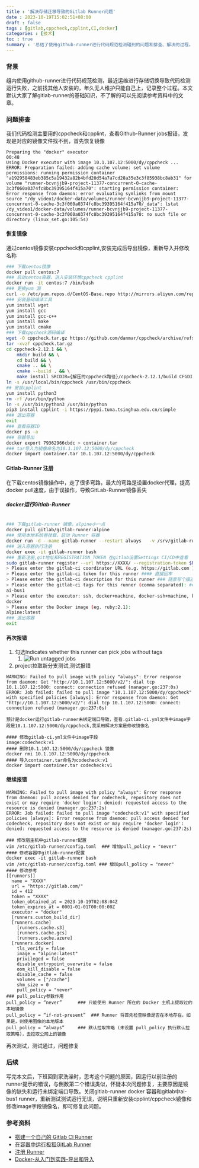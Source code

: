 ```yaml
---
title : '解决存储迁移导致的Gitlab Runner问题'
date : 2023-10-19T15:02:51+08:00
draft : false
tags : [gitlab,cppcheck,cpplint,CI,docker]
categories : [技术]
toc : true
summary : '总结了使用github-runner进行代码规范检测碰到的问题和排查、解决的过程。问题出在镜像文件找不到，通过恢复镜像和注册Gitlab-Runner解决。文章提供了详细的步骤和参考资料供读者参考。'
---
```

### 背景

组内使用github-runner进行代码规范检测，最近运维进行存储切换导致代码检测运行失败，之前找其他人安装的，年久无人维护只能自己上，记录整个过程。本文默认大家了解gitlab-runner的基础知识，不了解的可以先阅读参考资料中的文章。

### 问题排查

我们代码检测主要用的cppcheck和cpplint，查看Github-Runner jobs报错，发现是对应的镜像文件找不到，首先恢复镜像

```text
Preparing the "docker" executor
00:48
Using Docker executor with image 10.1.107.12:5000/dy/cppcheck ...
ERROR: Preparation failed: adding cache volume: set volume permissions: running permission container "a192958483eb385c5a19432a82b4bfd20d54a7a7cd28a35e3c3f85938bc8ab31" for volume "runner-bcvnjjb9-project-11377-concurrent-0-cache-3c3f060a0374fc8bc39395164f415a70": starting permission container: Error response from daemon: error evaluating symlinks from mount source "/dy_video1/docker-data/volumes/runner-bcvnjjb9-project-11377-concurrent-0-cache-3c3f060a0374fc8bc39395164f415a70/_data": lstat /dy_video1/docker-data/volumes/runner-bcvnjjb9-project-11377-concurrent-0-cache-3c3f060a0374fc8bc39395164f415a70: no such file or directory (linux_set.go:105:5s)
```

#### 恢复镜像

通过centos镜像安装cppcheck和cpplint,安装完成后导出镜像，重新导入并修改名称

```bash
### 下载centos镜像
docker pull centos:7
### 启动centos容器，进入安装环境cppcheck cpplint
docker run -it centos:7 /bin/bash
### 更换yum 源
curl -o /etc/yum.repos.d/CentOS-Base.repo http://mirrors.aliyun.com/repo/Centos-7.repo
### 安装基础编译工具
yum install wget
yum install gcc
yum install gcc-c++
yum install make
yum install cmake
### 下载cppcheck源码编译
wget -O cppcheck.tar.gz https://github.com/danmar/cppcheck/archive/refs/tags/2.12.1.tar.gz
tar -xvzf cppcheck.tar.gz
cd cppcheck-2.12.1 && \
    mkdir build && \
    cd build && \
    cmake .. && \
    cmake --build . && \
    make install SRCDIR={解压的cppcheck路径}/cppcheck-2.12.1/build CFGDIR={解压的cppcheck路径}/cppcheck-2.12.1/cfg FILESDIR=/usr/bin
ln -s /usr/local/bin/cppcheck /usr/bin/cppcheck
## 安装cpplint
yum install python3
rm -rf /usr/bin/python
ln -s /usr/bin/python3 /usr/bin/python
pip3 install cpplint -i https://pypi.tuna.tsinghua.edu.cn/simple
### 退出容器
exit
### 查看容器ID
docker ps -a
### 容器导出
docker export 79362966cbdc > container.tar
### tar导入为镜像命名为10.1.107.12:5000/dy/cppcheck
docker import container.tar 10.1.107.12:5000/dy/cppcheck
```

#### Gitlab-Runner 注册

在下载centos镜像操作中，走了很多弯路，最大的弯路是设置docker代理，提高docker pull速度，由于误操作，导致GitLab-Runner镜像丢失

##### docker运行Gitlab-Runner

```bash

### 下载gitlab-runner 镜像，alpine小一点
docker pull gitlab/gitlab-runner:alpine 
### 使用本地系统卷挂载，启动 Runner 容器
docker run -d --name gitlab-runner --restart always   -v /srv/gitlab-runner/config:/etc/gitlab-runner   -v /var/run/docker.sock:/var/run/docker.sock   gitlab/gitlab-runner:alpine
### 进入容器执行注册
docker exec -it gitlab-runner bash
### 重新注册,git地址和REGISTRATION_TOKEN 在gitlab设置Settings CI/CD中查看
sudo gitlab-runner register --url https://XXXX/ --registration-token $REGISTRATION_TOKEN
> Please enter the gitlab-ci coordinator URL (e.g. https://gitlab.com ) ###直接回车
> Please enter the gitlab-ci token for this runner #### 直接回车
> Please enter the gitlab-ci description for this runner ### 随意写个描述
> Please enter the gitlab-ci tags for this runner (comma separated): ### 定义个tag，我用的
ai-bus1
> Please enter the executor: ssh, docker+machine, docker-ssh+machine, kubernetes, docker, parallels, virtualbox, docker-ssh, shell:
docker
> Please enter the Docker image (eg. ruby:2.1):
alpine:latest
### 退出容器
exit 

```

#### 再次报错

1. 勾选Indicates whether this runner can pick jobs without tags
   1. ![Run untagged jobs](/images/posts/gitlab_runner/1.png)
2. project拉取新分支测试,测试报错

```text
WARNING: Failed to pull image with policy "always": Error response from daemon: Get "http://10.1.107.12:5000/v2/": dial tcp 10.1.107.12:5000: connect: connection refused (manager.go:237:0s)
ERROR: Job failed: failed to pull image "10.1.107.12:5000/dy/cppcheck" with specified policies [always]: Error response from daemon: Get "http://10.1.107.12:5000/v2/": dial tcp 10.1.107.12:5000: connect: connection refused (manager.go:237:0s)

预计是docker运行gitlab-runner未绑定端口导致，查看.gitlab-ci.yml文件中image字段是10.1.107.12:5000/dy/cppcheck,我采用解决方案是修改镜像名

#### 修改gitlab-ci.yml文件中image字段
image:codecheck:v1
#### 删除10.1.107.12:5000/dy/cppcheck 镜像
docker rmi 10.1.107.12:5000/dy/cppcheck
#### 导入container.tar命名为codecheck:v1
docker import container.tar codecheck:v1
```

#### 继续报错

```text
WARNING: Failed to pull image with policy "always": Error response from daemon: pull access denied for codecheck, repository does not exist or may require 'docker login': denied: requested access to the resource is denied (manager.go:237:2s)
ERROR: Job failed: failed to pull image "codecheck:v1" with specified policies [always]: Error response from daemon: pull access denied for codecheck, repository does not exist or may require 'docker login': denied: requested access to the resource is denied (manager.go:237:2s)

### 修改宿主机中gitlab-runner配置
vim /etc/gitlab-runner/config.toml  ### 增加pull_policy = "never"
#### 修改容器中gitlab-runner配置
docker exec -it gitlab-runner bash
vim /etc/gitlab-runner/config.toml ### 增加pull_policy = "never"
#### 修改参考
[[runners]]
  name = "XXXX"
  url = "https://gitlab.com/"
  id = 412
  token = "XXXX"
  token_obtained_at = 2023-10-19T02:08:04Z
  token_expires_at = 0001-01-01T00:00:00Z
  executor = "docker"
  [runners.custom_build_dir]
  [runners.cache]
    [runners.cache.s3]
    [runners.cache.gcs]
    [runners.cache.azure]
  [runners.docker]
    tls_verify = false
    image = "alpine:latest"
    privileged = false
    disable_entrypoint_overwrite = false
    oom_kill_disable = false
    disable_cache = false
    volumes = ["/cache"]
    shm_size = 0
    pull_policy = "never"
### pull_policy参数作用
pull_policy = “never”      ### 只能使用 Runner 所在的 Docker 主机上提取过的本地镜像
pull_policy = “if-not-present”  ### Runner 将首先检查映像是否在本地存在。如果是，则使用图像的本地版本
pull_policy = “always”     ### 默认拉取策略 (未设置 pull_policy 执行默认拉取策略)，去拉取公网上的镜像
```

再次测试，测试通过，问题修复

### 后续

写完本文后，下班回到家洗澡时，思考这个问题的原因，因运行以前注册的runner提示的错误，与倒数第二个错误类似，怀疑本次问题修复，主要原因是镜像的缺失和运行未绑定端口导致。关闭gitlab-runner docker 容器和gitlab中ai-bus1 runner，重新测试测试运行无误，说明只重新安装cpplint/cppcheck镜像和修改image字段镜像名，即可修复此问题。

### 参考资料

* [搭建一个自己的 Gitlab CI Runner](https://chee5e.space/gitlab-runner-in-docker/)
* [在容器中运行极狐GitLab Runner](https://docs.gitlab.cn/runner/install/docker.html)
* [注册 Runner](https://docs.gitlab.cn/runner/register/index.html#docker)
* [Docker-从入门到实践-导出和导入](https://yeasy.gitbook.io/docker_practice/container/import_export)
